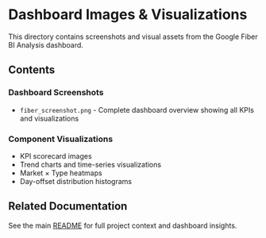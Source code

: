 # Dashboard Images & Visualizations

This directory contains screenshots and visual assets from the Google Fiber BI Analysis dashboard.

## Contents

### Dashboard Screenshots
- `fiber_screenshot.png` - Complete dashboard overview showing all KPIs and visualizations

### Component Visualizations
- KPI scorecard images
- Trend charts and time-series visualizations
- Market × Type heatmaps
- Day-offset distribution histograms

## Related Documentation

See the main [README](../README.md) for full project context and dashboard insights.
